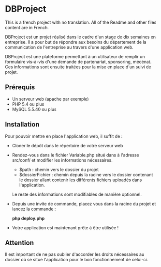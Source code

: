 # DBProject

This is a french project with no translation. All of the Readme and other files content are in French.

DBProject est un projet réalisé dans le cadre d'un stage de dix semaines en entreprise.
Il a pour but de répondre aux besoins du département de la communication de l'entreprise au travers d'une application web.

DBProject est une plateforme permettant à un utilisateur de remplir un formulaire vis-à-vis d'une demande de partenariat, sponsoring, mécénat.
Ces informations sont ensuite traitées pour la mise en place d'un suivi de projet.

## Prérequis

* Un serveur web (apache par exemple)
* PHP 5.4 ou plus
* MySQL 5.5.40 ou plus

## Installation

Pour pouvoir mettre en place l'application web, il suffit de :

* Cloner le dépôt dans le répertoire de votre serveur web
* Rendez-vous dans le fichier Variable.php situé dans à l'adresse src/conf/ et modifier les informations nécessaires.
  * $path : chemin vers le dossier du projet
  * $dossierFichier : chemin depuis la racine vers le dossier contenant le dossier allant contenir les différents fichiers uploadés dans l'application.

  Le reste des informations sont modifiables de manière optionnel.
* Depuis une invite de commande, placez vous dans la racine du projet et lancez la commande :
    
    **php deploy.php**

* Votre application est maintenant prête à être utilisée !

## Attention

Il est important de ne pas oublier d'accorder les droits nécessaires au dossier où se situe l'application pour le bon fonctionnement de celui-ci.
